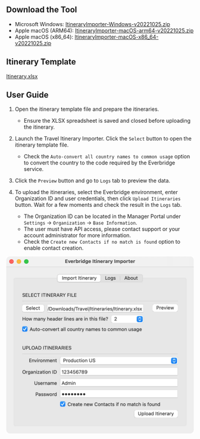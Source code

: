 ## Download the Tool

- Microsoft Windows: [ItineraryImporter-Windows-v20221025.zip](https://github.com/Everbridge/Travel-Itinerary-Importer/releases/download/rel-20221025/ItineraryImporter-Windows-v20221025.zip)
- Apple macOS (ARM64): [ItineraryImporter-macOS-arm64-v20221025.zip](https://github.com/Everbridge/Travel-Itinerary-Importer/releases/download/rel-20221025/ItineraryImporter-macOS-arm64-v20221025.zip)
- Apple macOS (x86_64): [ItineraryImporter-macOS-x86_64-v20221025.zip](https://github.com/Everbridge/Travel-Itinerary-Importer/releases/download/rel-20221025/ItineraryImporter-macOS-x86_64-v20221025.zip)

## Itinerary Template

[Itinerary.xlsx](https://github.com/Everbridge/Travel-Itinerary-Importer/releases/download/rel-20221025/Itinerary.xlsx)

## User Guide

1. Open the itinerary template file and prepare the itineraries.

   - Ensure the XLSX spreadsheet is saved and closed before uploading the itinerary.

2. Launch the Travel Itinerary Importer. Click the `Select` button to open the itinerary template file.

   - Check the `Auto-convert all country names to common usage` option to convert the country to the code required by the Everbridge service.

3. Click the `Preview` button and go to `Logs` tab to preview the data.

4. To upload the itineraries, select the Everbridge environment, enter Organization ID and user credentials, then click `Upload Itineraries` button. Wait for a few moments and check the result in the `Logs` tab.

   - The Organization ID can be located in the Manager Portal under `Settings` &rarr; `Organization` &rarr; `Base Information`.
   - The user must have API access, please contact support or your account administrator for more information.
   - Check the `Create new Contacts if no match is found` option to enable contact creation.

![ItineraryImporter](/assets/images/ItineraryImporter.webp)
